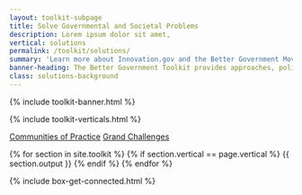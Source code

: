 ```yaml
---
layout: toolkit-subpage
title: Solve Governmental and Societal Problems
description: Lorem ipsum dolor sit amet,
vertical: solutions
permalink: /toolkit/solutions/
summary: 'Learn more about Innovation.gov and the Better Government Movement'
banner-heading: The Better Government Toolkit provides approaches, policies, and resources to build a better government through innovation.
class: solutions-background
---
```


{% include toolkit-banner.html %}

{% include toolkit-verticals.html %}

<div class="culture-background toolkit-button-group-small">
	<div class="usa-grid">
	<a class="usa-button" href="#cops">Communities of Practice</a>
	<a class="usa-button" href="#grand-challenges">Grand Challenges</a>
	</div>
</div>

{% for section in site.toolkit %}
{% if section.vertical == page.vertical %}
{{ section.output }}
{% endif %}
{% endfor %}

{% include box-get-connected.html %}
